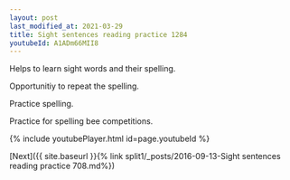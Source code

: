 ```yaml
---
layout: post
last_modified_at: 2021-03-29
title: Sight sentences reading practice 1284
youtubeId: A1ADm66MII8
---
```

 
 
Helps to learn sight words and their spelling.

Opportunitiy to repeat the spelling. 

Practice spelling. 
 
Practice for spelling bee competitions. 
 
{% include youtubePlayer.html id=page.youtubeId %}
 
 

[Next]({{ site.baseurl }}{% link  split1/_posts/2016-09-13-Sight sentences reading practice 708.md%})
 
